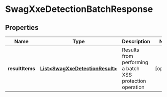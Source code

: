 
# SwagXxeDetectionBatchResponse

## Properties
Name | Type | Description | Notes
------------ | ------------- | ------------- | -------------
**resultItems** | [**List&lt;SwagXxeDetectionResult&gt;**](SwagXxeDetectionResult.md) | Results from performing a batch XSS protection operation |  [optional]



